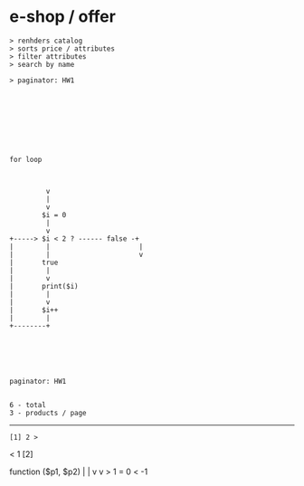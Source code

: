 






# e-shop / offer

    > renhders catalog
    > sorts price / attributes
    > filter attributes
    > search by name
    
    > paginator: HW1









    for loop



             v
             |
             v
            $i = 0
             |
             v
    +-----> $i < 2 ? ------ false -+
    |        |                      |
    |        |                      v
    |       true
    |        |
    |        v
    |       print($i)
    |        |
    |        v
    |       $i++
    |        |
    +--------+






    paginator: HW1


    6 - total
    3 - products / page


  ----------------------------------
    [1] 2 >
   < 1 [2] 










   function ($p1, $p2)
              |    |
              v    v
                 >     1
                 =     0
                 <    -1